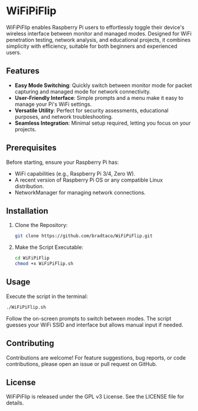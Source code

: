 # WiFiPiFlip

WiFiPiFlip enables Raspberry Pi users to effortlessly toggle their device's wireless interface between monitor and managed modes. Designed for WiFi penetration testing, network analysis, and educational projects, it combines simplicity with efficiency, suitable for both beginners and experienced users.

## Features

- **Easy Mode Switching**: Quickly switch between monitor mode for packet capturing and managed mode for network connectivity.
- **User-Friendly Interface**: Simple prompts and a menu make it easy to manage your Pi's WiFi settings.
- **Versatile Utility**: Perfect for security assessments, educational purposes, and network troubleshooting.
- **Seamless Integration**: Minimal setup required, letting you focus on your projects.

## Prerequisites

Before starting, ensure your Raspberry Pi has:
- WiFi capabilities (e.g., Raspberry Pi 3/4, Zero W).
- A recent version of Raspberry Pi OS or any compatible Linux distribution.
- NetworkManager for managing network connections.

## Installation

1. Clone the Repository:
   ```bash
   git clone https://github.com/bradtaco/WiFiPiFlip.git
   ```
   
2. Make the Script Executable:
   ```bash
   cd WiFiPiFlip
   chmod +x WiFiPiFlip.sh
   ```
   
## Usage

Execute the script in the terminal:
  ```bash
  ./WiFiPiFlip.sh
  ```

Follow the on-screen prompts to switch between modes. The script guesses your WiFi SSID and interface but allows manual input if needed.

## Contributing

Contributions are welcome! For feature suggestions, bug reports, or code contributions, please open an issue or pull request on GitHub.

## License
WiFiPiFlip is released under the GPL v3 License. See the LICENSE file for details.

